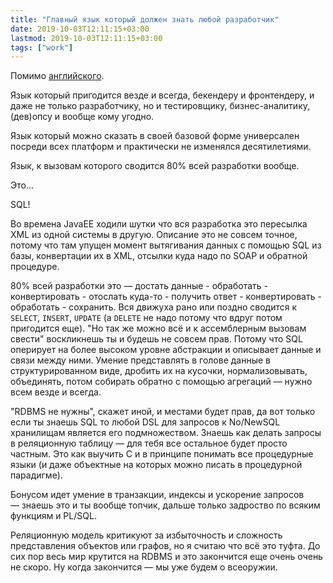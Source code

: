 ```yaml
---
title: "Главный язык который должен знать любой разработчик"
date: 2019-10-03T12:11:15+03:00
lastmod: 2019-10-03T12:11:15+03:00
tags: ["work"]
---
```


Помимо [английского](/post/first-language/).

Язык который пригодится везде и всегда, бекендеру и фронтендеру, и даже не только разработчику, но и тестировщику, бизнес-аналитику, (дев)опсу и вообще кому угодно. 

Язык который можно сказать в своей базовой форме универсален посреди всех платформ и практически не изменялся десятилетиями.

Язык, к вызовам которого сводится 80% всей разработки вообще.

Это...

SQL! 

Во времена JavaEE ходили шутки что вся разработка это пересылка XML из одной системы в другую. Описание это не совсем точное, потому что там упущен момент вытягивания данных с помощью SQL из базы, конвертации их в XML, отсылки куда надо по SOAP и обратной процедуре. 

80% всей разработки это — достать данные - обработать - конвертировать - отослать куда-то - получить ответ - конвертировать - обработать - сохранить. Вся движуха рано или поздно сводится к `SELECT`, `INSERT`, `UPDATE` (а `DELETE` не надо потому что вдруг потом пригодится еще). "Но так же можно всё и к ассемблерным вызовам свести" воскликнешь ты и будешь не совсем прав. Потому что SQL оперирует на более высоком уровне абстракции и описывает данные и связи между ними. Умение представлять в голове данные в структурированном виде, дробить их на кусочки, нормализовывать, объединять, потом собирать обратно с помощью агрегаций — нужно всем везде и всегда. 

"RDBMS не нужны", скажет иной, и местами будет прав, да вот только если ты знаешь SQL то любой DSL для запросов к No/NewSQL хранилищам является его подмножеством. Знаешь как делать запросы в реляционную таблицу — для тебя все остальное будет просто частным. Это как выучить С и в принципе понимать все процедурные языки (и даже объектные на которых можно писать в процедурной парадигме).

Бонусом идет умение в транзакции, индексы и ускорение запросов — знаешь это и ты вообще топчик, дальше только задроство по всяким функциям и PL/SQL.

Реляционную модель критикуют за избыточность и сложность представления объектов или графов, но я считаю что всё это туфта. До сих пор весь мир крутится на RDBMS и это закончится еще очень очень не скоро. Ну когда закончится — мы уже будем о всеоружии.
